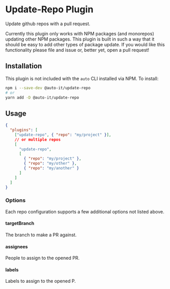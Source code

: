 # Update-Repo Plugin

Update github repos with a pull request.

Currently this plugin only works with NPM packages (and monorepos) updating other NPM packages.
This plugin is built in such a way that it should be easy to add other types of package update.
If you would like this functionality please file and issue or, better yet, open a pull request!

## Installation

This plugin is not included with the `auto` CLI installed via NPM. To install:

```sh
npm i --save-dev @auto-it/update-repo
# or
yarn add -D @auto-it/update-repo
```

## Usage

```json
{
  "plugins": [
    ["update-repo", { "repo": "my/project" }],
    // or multiple repos
    [
      "update-repo",
      [
        { "repo": "my/project" },
        { "repo": "my/other" },
        { "repo": "my/another" }
      ]
    ]
  ]
}
```

### Options

Each repo configuration supports a few additional options not listed above.

#### targetBranch

The branch to make a PR against.

#### assignees

People to assign to the opened PR.

#### labels

Labels to assign to the opened P.
